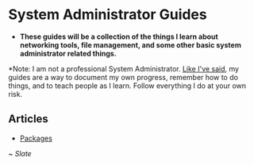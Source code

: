 # System Administrator Guides

- **These guides will be a collection of the things I learn about networking tools, file management, and some other basic system administrator related things.**

*Note: I am not a professional System Administrator. [Like I've said](../README.md), my guides are a way to document my own progress, remember how to do things, and to teach people as I learn. Follow everything I do at your own risk.

## Articles

- [Packages](./packages)

~ *Slate*